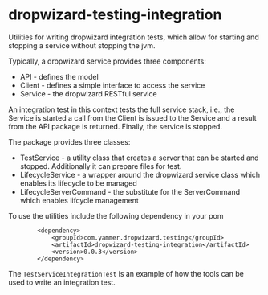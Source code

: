 dropwizard-testing-integration
==============================

Utilities for writing dropwizard integration tests, which allow for starting and stopping a service
without stopping the jvm.

Typically, a dropwizard service provides three components:
- API - defines the model
- Client - defines a simple interface to access the service
- Service - the dropwizard RESTful service

An integration test in this context tests the full service stack, 
i.e., the Service is started a call from the Client is issued to the Service
and a result from the API package is returned. Finally, the service is stopped.

The package provides three classes:
- TestService - a utility class that creates a server that can be started and stopped. Additionally it can prepare files for test.
- LifecycleService - a wrapper around the dropwizard service class which enables its lifecycle to be managed
- LifecycleServerCommand - the substitute for the ServerCommand which enables lifcycle management

To use the utilities include the following dependency in your pom

            <dependency>
                <groupId>com.yammer.dropwizard.testing</groupId>
                <artifactId>dropwizard-testing-integration</artifactId>
                <version>0.0.3</version>
            </dependency>

The `TestServiceIntegrationTest` is an example of how the tools can be used to write an integration test.